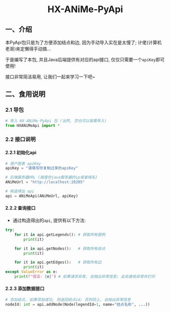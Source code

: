 <h1 align="center">HX-ANiMe-PyApi</h1> 

## 一、介绍

本PyApi包只是为了方便添加结点和边, 因为手动导入实在是太慢了; 计佬(计算机老哥)肯定懒得手动搞...

于是编写了本包, 并且Java后端提供有对应的api接口, 仅仅只需要一个`apiKey`即可使用!

接口非常简洁易用, 让我们一起来学习一下吧~

## 二、食用说明

### 2.1 导包

```py
# 导入 HX-ANiMe-PyApi 包 (当然, 您也可以按需导入)
from HXANiMeApi import *
```

### 2.2 接口说明
#### 2.2.1 初始化api
```py
# 用户图表 apiKey
apiKey = "请填写你复制过来的apiKey"

# 后端服务器URL (就是你java服务器的ip或者域名)
ANiMeUrl = "http://localhost:28205"

# 构造得出 api
api = ANiMeApi(ANiMeUrl, apiKey)
```

#### 2.2.2 查询接口

- 通过构造得出的`api`, 提供有以下方法:

```py
try:
    for it in api.getLegends(): # 获取所有图例
        print(it)

    for it in api.getNodes():   # 获取所有结点
        print(it)

    for it in api.getEdges():   # 获取所有边
        print(it)
except ValueError as e:
    print(f"错误: {e}") # 如果请求异常, 会抛出异常信息; 此处接收异常并打印  
```

#### 2.2.3 添加数据接口

```py
# 添加结点, 如果添加成功, 则返回结点id; 否则同上, 会抛出异常信息
nodeId: int = api.addNode(Node(legendId=1, name="结点名称", ...))
```